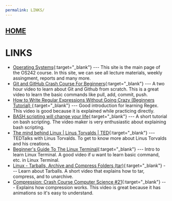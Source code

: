 ```yaml
---
permalink: LINKS/
---
```


## [HOME](../)

# LINKS

* [Operating Systems](https://os.vlsm.org/){:target="_blank"} ---
  This site is the main page of the OS242 course. In this site, we can see all lecture materials, weekly assingment, reports and many more.
* [Git and GitHub Crash Course For Beginners](https://www.youtube.com/watch?v=l2yrJtwoC_E){:target="_blank"} ---
  A two hour video to learn about Git and Github from scratch. This is a great video to learn the basic commands like pull, add, commit, push.
* [How to Write Regular Expressions Without Going Crazy (Beginners Tutorial)
](https://www.youtube.com/watch?v=saABx34CsBE){:target="_blank"} ---
  Good introduction for learning Regex. This video is good because it is explained while practicing directly.
* [BASH scripting will change your life](https://www.youtube.com/watch?v=7qd5sqazD7k){:target="_blank"} ---
  A short tutorial on bash scripting. The video maker is very enthusiastic about explaining bash scripting.
* [The mind behind Linux | Linus Torvalds | TED](https://www.youtube.com/watch?v=o8NPllzkFhE){:target="_blank"} ---
  TEDTalks with Linus Torvalds. To get to know more about Linus Torvalds and his creations.
* [Beginner's Guide To The Linux Terminal](https://www.youtube.com/watch?v=s3ii48qYBxA){:target="_blank"} ---
  Intro to learn Linux Terminal. A good video if u want to learn basic command, etc. in Linux Terminal.
* [Linux - Tarballs, Archive and Compress Folders (tar)](https://www.youtube.com/watch?v=l0yqs8t6ywo&t=302s){:target="_blank"} ---
  Learn about Tarballs. A short video that explains how to tar, compress, and to unarchive.
* [Compression: Crash Course Computer Science #21](https://www.youtube.com/watch?v=OtDxDvCpPL4){:target="_blank"} ---
  Explains how compression works. This video is great because it has animations so it's easy to understand.

